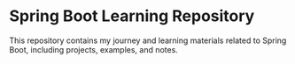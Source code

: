 # Spring Boot Learning Repository

This repository contains my journey and learning materials related to Spring Boot, including projects, examples, and notes.